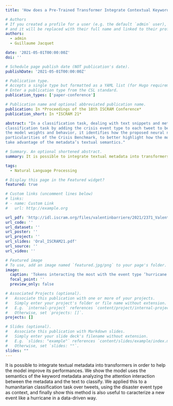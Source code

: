 ```yaml
---
title: 'How does a Pre-Trained Transformer Integrate Contextual Keywords? Application to Humanitarian Computing'

# Authors
# If you created a profile for a user (e.g. the default `admin` user), write the username (folder name) here
# and it will be replaced with their full name and linked to their profile.
authors:
  - admin
  - Guillaume Jacquet

date: '2021-05-01T00:00:00Z'
doi: ''

# Schedule page publish date (NOT publication's date).
publishDate: '2021-05-01T00:00:00Z'

# Publication type.
# Accepts a single type but formatted as a YAML list (for Hugo requirements).
# Enter a publication type from the CSL standard.
publication_types: ['paper-conference']

# Publication name and optional abbreviated publication name.
publication: In *Proceedings of the 18th ISCRAM Conference*
publication_short: In *ISCRAM 21*

abstract: "In a classification task, dealing with text snippets and metadata usually requires to deal with multimodal approaches. When those metadata are textual, it is tempting to use them intrinsically with a pre-trained transformer, in order to leverage the semantic information encoded inside the model. This paper describes how to improve a humanitarian
classification task by adding the crisis event type to each tweet to be classified. Based on additional experiments of
the model weights and behavior, it identifies how the proposed neural network approach is partially over-fitting the
particularities of the Crisis Benchmark, to better highlight how the model is still undoubtedly learning to use and
take advantage of the metadata’s textual semantics."

# Summary. An optional shortened abstract.
summary: It is possible to integrate textual metadata into transformers in order to help the model improve its performances. We show the model uses the semantics of the keyword metadata analyzing the attention interaction between the metadata and the text to classify. We applied this to a humanitarian classification task over tweets, using the disaster event type as context, and finally show this method is also useful to caracterize a new event like a hurricane in a data-driven way. 

tags:
  - Natural Language Processing

# Display this page in the Featured widget?
featured: true

# Custom links (uncomment lines below)
# links:
# - name: Custom Link
#   url: http://example.org

url_pdf: 'http://idl.iscram.org/files/valentinbarriere/2021/2371_ValentinBarriere+GuillaumeJacquet2021.pdf'
url_code: ''
url_dataset: ''
url_poster: ''
url_project: ''
url_slides: 'Oral_ISCRAM21.pdf'
url_source: ''
url_video: ''

# Featured image
# To use, add an image named `featured.jpg/png` to your page's folder.
image:
  caption: 'Tokens interacting the most with the event type ’hurricane’ are related to the type of disaster, proper names, and the classes of the task.'
  focal_point: ''
  preview_only: false

# Associated Projects (optional).
#   Associate this publication with one or more of your projects.
#   Simply enter your project's folder or file name without extension.
#   E.g. `internal-project` references `content/project/internal-project/index.md`.
#   Otherwise, set `projects: []`.
projects: []

# Slides (optional).
#   Associate this publication with Markdown slides.
#   Simply enter your slide deck's filename without extension.
#   E.g. `slides: "example"` references `content/slides/example/index.md`.
#   Otherwise, set `slides: ""`.
slides: ""
---
```


It is possible to integrate textual metadata into transformers in order to help the model improve its performances. We show the model uses the semantics of the keyword metadata analyzing the attention interaction between the metadata and the text to classify. We applied this to a humanitarian classification task over tweets, using the disaster event type as context, and finally show this method is also useful to caracterize a new event like a hurricane in a data-driven way. 

